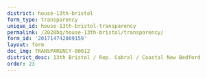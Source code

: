 ```yaml
---
district: house-13th-bristol
form_type: transparency
unique_id: house-13th-bristol-transparency
permalink: /2020bq/house-13th-bristol/transparency/
form_id: '201714742869159'
layout: form
doc_img: TRANSPARENCY-00012
district_desc: 13th Bristol / Rep. Cabral / Coastal New Bedford
order: 23
---
```

